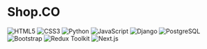 # Shop.CO
 ![HTML5](https://img.shields.io/badge/html5-%23E34F26.svg?style=for-the-badge&logo=html5&logoColor=white)  ![CSS3](https://img.shields.io/badge/css3-%231572B6.svg?style=for-the-badge&logo=css3&logoColor=white) ![Python](https://img.shields.io/badge/python-3670A0?style=for-the-badge&logo=python&logoColor=ffdd54) ![JavaScript](https://img.shields.io/badge/javascript-%23323330.svg?style=for-the-badge&logo=javascript&logoColor=%23F7DF1E) ![Django](https://img.shields.io/badge/django-%23092E20.svg?style=for-the-badge&logo=django&logoColor=white)   ![PostgreSQL](https://img.shields.io/badge/postgresql-%23336791.svg?style=for-the-badge&logo=postgresql&logoColor=white)![Bootstrap](https://img.shields.io/badge/bootstrap-%23563d7c.svg?style=for-the-badge&logo=bootstrap&logoColor=white) ![Redux Toolkit](https://img.shields.io/badge/redux%20toolkit-%23764abc.svg?style=for-the-badge&logo=redux&logoColor=white) ![Next.js](https://img.shields.io/badge/next.js-%23000000.svg?style=for-the-badge&logo=next.js&logoColor=white)


